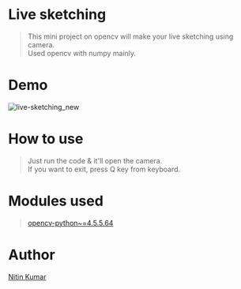 # Live sketching

> This mini project on opencv will make your live sketching using camera.  
> Used opencv with numpy mainly.  

# Demo

![live-sketching_new](https://user-images.githubusercontent.com/40369168/166727942-a67ce4ba-7b1e-4afb-bf51-fbbd21715d83.gif)


# How to use

> Just run the code & it'll open the camera.  
> If you want to exit, press Q key from keyboard.  

# Modules used

> [opencv-python~=4.5.5.64](https://docs.opencv.org/4.x/)

# Author

[Nitin Kumar](https://github.com/nitinkumar30/)
